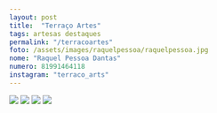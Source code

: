 ```yaml
---
layout: post
title:  "Terraço Artes"
tags: artesas destaques
permalink: "/terracoartes"
foto: /assets/images/raquelpessoa/raquelpessoa.jpg
nome: "Raquel Pessoa Dantas"
numero: 81991464118
instagram: "terraco_arts"
---
```



<div class="mostruario">
  <img src="{{ site.url }}/assets/images/raquelpessoa/raquelpessoa1.jpg" />
  <img src="{{ site.url }}/assets/images/raquelpessoa/raquelpessoa2.jpg" />
  <img src="{{ site.url }}/assets/images/raquelpessoa/raquelpessoa3.jpg" />
  <img src="{{ site.url }}/assets/images/raquelpessoa/raquelpessoa4.jpg" />
</div>
  
